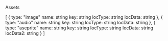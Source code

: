 Assets

[
    {
        type: "image"
        name: string
        key: string
        locType: string
        locData: string
    },
    {
        type: "audio"
        name: string
        key: string
        locType: string
        locData: string
    },
    {
        type: "aseprite"
        name: string
        key: string
        locType: string
        locData: string
        locData2: string
    }
]